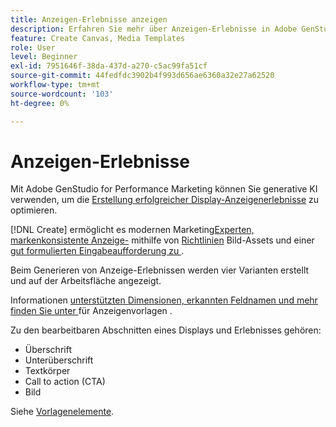 ```yaml
---
title: Anzeigen-Erlebnisse anzeigen
description: Erfahren Sie mehr über Anzeigen-Erlebnisse in Adobe GenStudio for Performance Marketing.
feature: Create Canvas, Media Templates
role: User
level: Beginner
exl-id: 7951646f-38da-437d-a270-c5ac99fa51cf
source-git-commit: 44fedfdc3902b4f993d656ae6360a32e27a62520
workflow-type: tm+mt
source-wordcount: '103'
ht-degree: 0%

---
```


# Anzeigen-Erlebnisse

Mit Adobe GenStudio for Performance Marketing können Sie generative KI verwenden, um die [Erstellung erfolgreicher Display-Anzeigenerlebnisse](/help/user-guide/create/create-display-ad.md) zu optimieren.

[!DNL Create] ermöglicht es modernen Marketing[Experten, markenkonsistente Anzeige-](/help/user-guide/create/create-display-ad.md) mithilfe von [Richtlinien](/help/user-guide/guidelines/overview.md) Bild-Assets und einer [gut formulierten Eingabeaufforderung zu ](/help/user-guide/effective-prompts.md).

Beim Generieren von Anzeige-Erlebnissen werden vier Varianten erstellt und auf der Arbeitsfläche angezeigt.

Informationen [ unterstützten Dimensionen, erkannten Feldnamen und mehr finden Sie unter ](/help/user-guide/templates/display-template.md) für Anzeigenvorlagen .

Zu den bearbeitbaren Abschnitten eines Displays und Erlebnisses gehören:

* Überschrift
* Unterüberschrift
* Textkörper
* Call to action (CTA)
* Bild

Siehe [Vorlagenelemente](/help/user-guide/content/use-templates.md#template-elements).

<!-- ## Character counts

After you generate a set of display ad variants, you can see the character count displayed for each section. Hover over or click into a generated section, such as the subject line or the body, and see the section name and character count for that section.

![Character count](/help/assets/character-count.png){width="500" zoomable="yes"} -->
